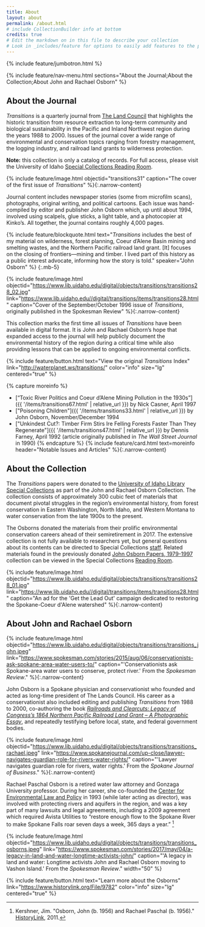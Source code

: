 ```yaml
---
title: About
layout: about
permalink: /about.html
# include CollectionBuilder info at bottom
credits: true
# Edit the markdown on in this file to describe your collection
# Look in _includes/feature for options to easily add features to the page
---
```


{% include feature/jumbotron.html %} 

{% include feature/nav-menu.html sections="About the Journal;About the Collection;About John and Rachael Osborn" %} 

## About the Journal

*Transitions* is a quarterly journal from [The Land Council](https://landscouncil.org/) that highlights the historic transition from resource extraction to long-term community and biological sustainability in the Pacific and Inland Northwest region during the years 1988 to 2000. Issues of the journal cover a wide range of environmental and conservation topics ranging from forestry management, the logging industry, and railroad land grants to wilderness protection.

**Note:** this collection is only a catalog of records. For full access, please visit the University of Idaho [Special Collections Reading Room](https://www.lib.uidaho.edu/special-collections/).

{% include feature/image.html objectid="transitions31" caption="The cover of the first issue of <em>Transitions</em>" %}{:.narrow-content}

Journal content includes newspaper stories (some from microfilm scans), photographs, original writing, and political cartoons. Each issue was hand-compiled by editor and publisher John Osborn which, up until about 1994, involved using scalpels, glue sticks, a light table, and a photocopier at Kinko’s. All together, the journal contains roughly 4,000 pages.

{% include feature/blockquote.html text="*Transitions* includes the best of my material on wilderness, forest planning, Coeur d’Alene Basin mining and smelting wastes, and the Northern Pacific railroad land grant. [It] focuses on the closing of frontiers—mining and timber. I lived part of this history as a public interest advocate, informing how the story is told." speaker="John Osborn" %}
{:.mb-5}

{% include feature/image.html objectid="https://www.lib.uidaho.edu/digital/objects/transitions/transitions28_02.jpg" link="https://www.lib.uidaho.edu//digital/transitions/items/transitions28.html" caption="Cover of the September/October 1996 issue of <em>Transitions</em>, originally published in the Spokesman Review" %}{:.narrow-content}

This collection marks the first time all issues of *Transitions* have been available in digital format. It is John and Rachael Osborn’s hope that expanded access to the journal will help publicly document the environmental history of the region during a critical time while also providing lessons that can be applied to ongoing environmental conflicts. 

{% include feature/button.html text="View the original <em>Transitions</em> Index" link="http://waterplanet.ws/transitions/" color="info" size="lg" centered="true" %}

{% capture moreinfo %}
- [“Toxic River Politics and Coeur d’Alene Mining Pollution in the 1930s”]({{ '/items/transitions67.html' | relative_url }}) by Nick Casner, April 1997
- ["Poisoning Children"]({{ '/items/transitions33.html' | relative_url }}) by John Osborn, November/December 1994
- ["Unkindest Cut?: Timber Firm Stirs Ire Felling Forests Faster Than They Regenerate"]({{ '/items/transitions47.html' | relative_url }}) by Dennis Farney, April 1992 (article originally published in *The Wall Street Journal* in 1990)
{% endcapture %}
{% include feature/card.html text=moreinfo header="Notable Issues and Articles" %}{:.narrow-content}

## About the Collection

The *Transitions* papers were donated to the [University of Idaho Library Special Collections](https://www.lib.uidaho.edu/special-collections/) as part of the John and Rachael Osborn Collection. The collection consists of approximately 300 cubic feet of materials that document pivotal struggles in the region’s environmental history, from forest conservation in Eastern Washington, North Idaho, and Western Montana to water conservation from the late 1900s to the present. 

The Osborns donated the materials from their prolific environmental conservation careers ahead of their semiretirement in 2017. The extensive collection is not fully available to researchers yet, but general questions about its contents can be directed to Special Collections [staff]( https://www.lib.uidaho.edu/special-collections/about.html). Related materials found in the previously donated [John Osborn Papers, 1979-1997]( https://archiveswest.orbiscascade.org/ark:/80444/xv48843/) collection can be viewed in the Special Collections [Reading Room]( https://www.lib.uidaho.edu/special-collections/plan.html). 


{% include feature/image.html objectid="https://www.lib.uidaho.edu/digital/objects/transitions/transitions28_01.jpg" link="https://www.lib.uidaho.edu//digital/transitions/items/transitions28.html" caption="An ad for the 'Get the Lead Out' campaign dedicated to restoring the Spokane-Coeur d'Alene watershed" %}{:.narrow-content}

## About John and Rachael Osborn

{% include feature/image.html objectid="https://www.lib.uidaho.edu/digital/objects/transitions/transitions_john.jpeg" link="https://www.spokesman.com/stories/2015/aug/06/conservationists-ask-spokane-area-water-users-to/" caption="'Conservationists ask Spokane-area water users to conserve, protect river.' From the <em>Spokesman Review</em>." %}{:.narrow-content}

John Osborn is a Spokane physician and conservationist who founded and acted as long-time president of The Lands Council. His career as a conservationist also included editing and publishing *Transitions* from 1988 to 2000, co-authoring the book [*Railroads and Clearcuts: Legacy of Congress’s 1864 Northern Pacific Railroad Land Grant – A Photographic Essay*](https://alliance-uidaho.primo.exlibrisgroup.com/discovery/fulldisplay?vid=01ALLIANCE_UID:UID&tab=Everything&docid=alma99123113500001451&searchScope=everything&context=L&lang=en), and repeatedly testifying before local, state, and federal government bodies. 

{% include feature/image.html objectid="https://www.lib.uidaho.edu/digital/objects/transitions/transitions_rachael.jpeg" link="https://www.spokanejournal.com/up-close/lawyer-navigates-guardian-role-for-rivers-water-rights/" caption="'Lawyer navigates guardian role for rivers, water rights.' From the <em>Spokane Journal of Business</em>." %}{:.narrow-content}

Rachael Paschal Osborn is a retired water law attorney and Gonzaga University professor. During her career, she co-founded the [Center for Environmental Law and Policy](https://celp.org/) in 1993 (while later acting as director), was involved with protecting rivers and aquifers in the region, and was a key part of many lawsuits and legal agreements, including a 2009 agreement which required Avista Utilities to “restore enough flow to the Spokane River to make Spokane Falls roar seven days a week, 365 days a year.” [^1]

{% include feature/image.html objectid="https://www.lib.uidaho.edu/digital/objects/transitions/transitions_osborns.jpeg" link="https://www.spokesman.com/stories/2017/may/04/a-legacy-in-land-and-water-longtime-activists-john/" caption="'A legacy in land and water: Longtime activists John and Rachael Osborn moving to Vashon Island.' From the <em>Spokesman Review</em>." width="50" %}

{% include feature/button.html text="Learn more about the Osborns" link="https://www.historylink.org/File/9782" color="info" size="lg" centered="true" %}

[^1]: Kershner, Jim. "Osborn, John (b. 1956) and Rachael Paschal (b. 1956)." [HistoryLink](https://www.historylink.org/File/9782), 2011.

